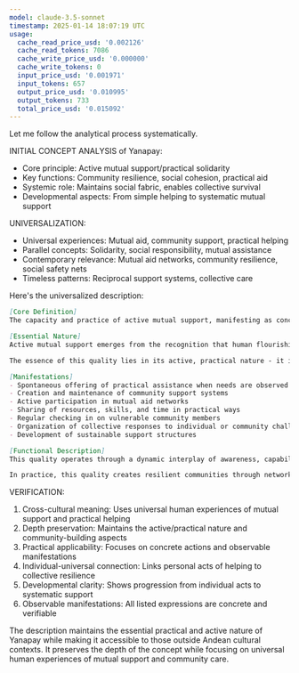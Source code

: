 ```yaml
---
model: claude-3.5-sonnet
timestamp: 2025-01-14 18:07:19 UTC
usage:
  cache_read_price_usd: '0.002126'
  cache_read_tokens: 7086
  cache_write_price_usd: '0.000000'
  cache_write_tokens: 0
  input_price_usd: '0.001971'
  input_tokens: 657
  output_price_usd: '0.010995'
  output_tokens: 733
  total_price_usd: '0.015092'
---
```


Let me follow the analytical process systematically.

INITIAL CONCEPT ANALYSIS of Yanapay:
- Core principle: Active mutual support/practical solidarity
- Key functions: Community resilience, social cohesion, practical aid
- Systemic role: Maintains social fabric, enables collective survival
- Developmental aspects: From simple helping to systematic mutual support

UNIVERSALIZATION:
- Universal experiences: Mutual aid, community support, practical helping
- Parallel concepts: Solidarity, social responsibility, mutual assistance
- Contemporary relevance: Mutual aid networks, community resilience, social safety nets
- Timeless patterns: Reciprocal support systems, collective care

Here's the universalized description:

```markdown
[Core Definition]
The capacity and practice of active mutual support, manifesting as concrete assistance within human networks. It represents the practical expression of social responsibility through tangible acts of help, creating resilient webs of reciprocal care that strengthen community bonds and ensure collective wellbeing.

[Essential Nature]
Active mutual support emerges from the recognition that human flourishing requires practical networks of reciprocal care. It goes beyond mere sympathy or good intentions, manifesting as concrete actions that address real needs within a community. This quality combines practical wisdom about how to help effectively with the emotional intelligence to understand when and how support is needed.

The essence of this quality lies in its active, practical nature - it is help made visible through specific actions and sustained commitments. It creates tangible networks of support that can be activated in times of need, while simultaneously strengthening the social fabric through regular practice.

[Manifestations]
- Spontaneous offering of practical assistance when needs are observed
- Creation and maintenance of community support systems
- Active participation in mutual aid networks
- Sharing of resources, skills, and time in practical ways
- Regular checking in on vulnerable community members
- Organization of collective responses to individual or community challenges
- Development of sustainable support structures

[Functional Description]
This quality operates through a dynamic interplay of awareness, capability, and action. It begins with the recognition of needs or potential needs within a community, develops through the cultivation of practical helping skills and support networks, and manifests in concrete actions that address real situations. It grows stronger through regular practice, gradually expanding from individual acts of assistance to systematic approaches to mutual support.

In practice, this quality creates resilient communities through networks of reciprocal care. It manifests in both organized systems (like community food banks or childcare networks) and spontaneous responses to immediate needs. The regular exercise of this quality builds social trust, develops practical helping skills, and creates reliable support structures that can respond effectively to both individual and collective challenges.
```

VERIFICATION:
1. Cross-cultural meaning: Uses universal human experiences of mutual support and practical helping
2. Depth preservation: Maintains the active/practical nature and community-building aspects
3. Practical applicability: Focuses on concrete actions and observable manifestations
4. Individual-universal connection: Links personal acts of helping to collective resilience
5. Developmental clarity: Shows progression from individual acts to systematic support
6. Observable manifestations: All listed expressions are concrete and verifiable

The description maintains the essential practical and active nature of Yanapay while making it accessible to those outside Andean cultural contexts. It preserves the depth of the concept while focusing on universal human experiences of mutual support and community care.